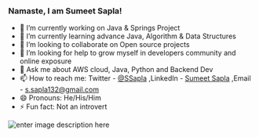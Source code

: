 ### Namaste, I am Sumeet Sapla! 

- 🔭 I’m currently working on Java & Springs Project 
- 🌱 I’m currently learning advance Java, Algorithm &  Data Structures 
- 👯 I’m looking to collaborate on Open source projects
- 🤔 I’m looking for help to grow myself in developers community and online exposure
- 💬 Ask me about AWS cloud, Java, Python and Backend Dev
- 📫 How to reach me: Twitter - [@SSapla](https://twitter.com/SSapla) ,LinkedIn - [Sumeet Sapla](https://www.linkedin.com/in/sumeet-sapla/) ,Email - s.sapla132@gmail.com
- 😄 Pronouns: He/His/Him
- ⚡ Fun fact: Not an introvert


![enter image description here](https://github-readme-stats.vercel.app/api?username=sapla07&&show_icons=true&title_color=ffffff&icon_color=bb2acf&text_color=daf7dc&bg_color=151515)

